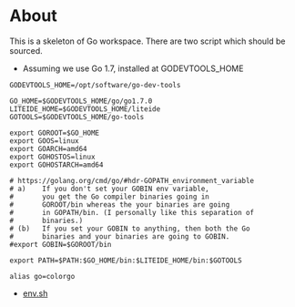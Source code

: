 # About

This is a skeleton of Go workspace. There are two script which should be sourced. 

* Assuming we use Go 1.7, installed at GODEVTOOLS_HOME

```
GODEVTOOLS_HOME=/opt/software/go-dev-tools

GO_HOME=$GODEVTOOLS_HOME/go/go1.7.0
LITEIDE_HOME=$GODEVTOOLS_HOME/liteide
GOTOOLS=$GODEVTOOLS_HOME/go-tools

export GOROOT=$GO_HOME
export GOOS=linux
export GOARCH=amd64
export GOHOSTOS=linux
export GOHOSTARCH=amd64

# https://golang.org/cmd/go/#hdr-GOPATH_environment_variable
# a)    If you don't set your GOBIN env variable, 
#       you get the Go compiler binaries going in 
#       GOROOT/bin whereas the your binaries are going 
#       in GOPATH/bin. (I personally like this separation of 
#       binaries.)
# (b)   If you set your GOBIN to anything, then both the Go 
#       binaries and your binaries are going to GOBIN.
#export GOBIN=$GOROOT/bin

export PATH=$PATH:$GO_HOME/bin:$LITEIDE_HOME/bin:$GOTOOLS

alias go=colorgo
```

* [env.sh](env.sh)
